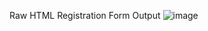 Raw HTML Registration Form Output
![image](https://github.com/user-attachments/assets/db3060e5-3ecd-417e-9e2d-e7859878823e)
